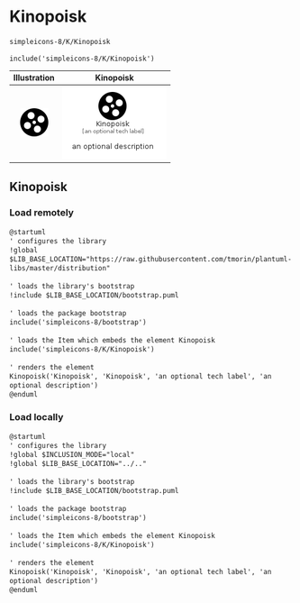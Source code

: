 # Kinopoisk


```text
simpleicons-8/K/Kinopoisk
```

```text
include('simpleicons-8/K/Kinopoisk')
```



| Illustration | Kinopoisk |
| :---: | :---: |
| ![illustration for Illustration](../../simpleicons-8/K/Kinopoisk.png) | ![illustration for Kinopoisk](../../simpleicons-8/K/Kinopoisk.Local.png) |




## Kinopoisk

### Load remotely
```plantuml
@startuml
' configures the library
!global $LIB_BASE_LOCATION="https://raw.githubusercontent.com/tmorin/plantuml-libs/master/distribution"

' loads the library's bootstrap
!include $LIB_BASE_LOCATION/bootstrap.puml

' loads the package bootstrap
include('simpleicons-8/bootstrap')

' loads the Item which embeds the element Kinopoisk
include('simpleicons-8/K/Kinopoisk')

' renders the element
Kinopoisk('Kinopoisk', 'Kinopoisk', 'an optional tech label', 'an optional description')
@enduml
```

### Load locally
```plantuml
@startuml
' configures the library
!global $INCLUSION_MODE="local"
!global $LIB_BASE_LOCATION="../.."

' loads the library's bootstrap
!include $LIB_BASE_LOCATION/bootstrap.puml

' loads the package bootstrap
include('simpleicons-8/bootstrap')

' loads the Item which embeds the element Kinopoisk
include('simpleicons-8/K/Kinopoisk')

' renders the element
Kinopoisk('Kinopoisk', 'Kinopoisk', 'an optional tech label', 'an optional description')
@enduml
```

